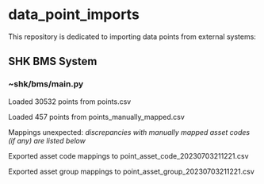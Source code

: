 # data_point_imports

This repository is dedicated to importing data points from external systems:

## SHK BMS System

### ~shk/bms/main.py 
Loaded 30532 points from points.csv

Loaded 457 points from points_manually_mapped.csv

Mappings unexpected: _discrepancies with manually mapped asset codes (if any) are listed below_

Exported asset code mappings to point_asset_code_20230703211221.csv

Exported asset group mappings to point_asset_group_20230703211221.csv

